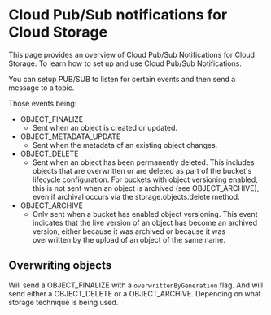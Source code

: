 # Cloud Pub/Sub notifications for Cloud Storage
This page provides an overview of Cloud Pub/Sub Notifications for Cloud Storage. To learn how to set up and use Cloud Pub/Sub Notifications.

You can setup PUB/SUB to listen for certain events and then send a message to a topic.

Those events being: 

* OBJECT_FINALIZE	
    * Sent when an object is created or updated.
* OBJECT_METADATA_UPDATE	
    * Sent when the metadata of an existing object changes.
* OBJECT_DELETE	
    * Sent when an object has been permanently deleted. This includes objects that are overwritten or are deleted as part of the bucket's lifecycle configuration. For buckets with object versioning enabled, this is not sent when an object is archived (see OBJECT_ARCHIVE), even if archival occurs via the storage.objects.delete method.
* OBJECT_ARCHIVE
    * Only sent when a bucket has enabled object versioning. This event indicates that the live version of an object has become an archived version, either because it was archived or because it was overwritten by the upload of an object of the same name.


## Overwriting objects
Will send a OBJECT_FINALIZE with a `overwrittenByGeneration` flag.
And will send either a OBJECT_DELETE or a OBJECT_ARCHIVE. Depending on what storage technique is being used.
